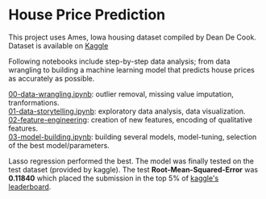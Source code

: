 # House Price Prediction

This project uses Ames, Iowa housing dataset compiled by Dean De Cook. Dataset is available on [Kaggle](https://www.kaggle.com/c/house-prices-advanced-regression-techniques)

Following notebooks include step-by-step data analysis; from data wrangling to building a machine learning model that predicts house prices as accurately as possible.  


[00-data-wrangling.ipynb](https://github.com/limbachia/data-science/blob/master/Capstone-01/00-data-wrangling.ipynb): outlier removal, missing value imputation, tranformations.  
[01-data-storytelling.ipynb](https://github.com/limbachia/data-science/blob/master/Capstone-01/01-data-storytelling.ipynb): exploratory data analysis, data visualization.  
[02-feature-engineering](https://github.com/limbachia/data-science/blob/master/Capstone-01/02-feature-engineering.ipynb): creation of new features, encoding of qualitative features.  
[03-model-building.ipynb](https://github.com/limbachia/data-science/blob/master/Capstone-01/03-model-building.ipynb): building several models, model-tuning, selection of the best model/parameters.  


Lasso regression performed the best. The model was finally tested on the test dataset (provided by kaggle). 
The test __Root-Mean-Squared-Error__ was __0.11840__ which placed the submission in the top 5% of [kaggle's leaderboard](https://www.kaggle.com/c/house-prices-advanced-regression-techniques/leaderboard#score).
